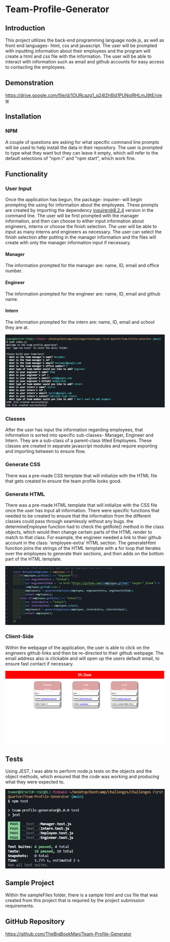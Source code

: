 # Team-Profile-Generator
## Introduction
This project utilizes the back-end programming language node.js, as well as front end languages- html, css and javascript. The user will be prompted with inputting information about their employees and the program will create a html and css file with the information. The user will be able to interact with information such as email and github accounts for easy access to contacting the employees.

## Demonstration
https://drive.google.com/file/d/1OURcazg1_q24l2h6Id1PUNoIRHLmJ9tE/view

## Installation
### NPM
A couple of questions are asking for what specific command line prompts will be used to help install the data in their repository. The user is prompted to type what they want but they can leave it empty, which will refer to the default selections of "npm i" and "npm start", which work fine.

## Functionality
### User Input
Once the application has begun, the package- inquirer- will begin prompting the using for information about the employees. These prompts are created by importing the dependency inquirer@8.2.4 version in the command line. The user will be first prompted with the manager information, and then can choose to either input information about engineers, interns or choose the finish selection. The user will be able to input as many interns and engineers as necessary. The user can select the finish selection after putting in the manager information and the files will create with only the manager information input if necessary. 
#### Manager
The information prompted for the manager are: name, ID, email and office number.
#### Engineer
The information prompted for the engineer are: name, ID, email and github name.
#### Intern
The information prompted for the intern are: name, ID, email and school they are at.

![](./images/prompts.png)

### Classes
After the user has input the information regarding employees, that information is sorted into specific sub-classes- Manager, Engineer and Intern. They are a sub-class of a parent-class titled Employees. These classes are created in separate javascript modules and require exporting and importing between to ensure flow.

### Generate CSS
There was a pre-made CSS template that will initialize with the HTML file that gets created to ensure the team profile looks good.

### Generate HTML
There was a pre-made HTML template that will initialize with the CSS file once the user has input all information. There were specific functions that needed to be created to ensure that the information from the different classes could pass through seamlessly without any bugs. the determineEmployee function had to check the getRole() method in the class objects, which would then change certain parts of the HTML render to match to that class. For example, the engineer needed a link to their github account in the class: 'employee-extra' HTML section. The generateHtml function joins the strings of the HTML template with a for loop that iterates over the employees to generate their sections, and then adds on the bottom part of the HTML template.

![](./images/determineEmployee.png)

### Client-Side
Within the webpage of the application, the user is able to click on the engineers github links and then be re-directed to their github webpage. The email address also is clickable and will open up the users default email, to ensure fast contact if necessary.

![](./images/clientSide.png)

## Tests
Using JEST, I was able to perform node.js tests on the objects and the object methods, which ensured that the code was working and producing what they were expected to.

![](./images/npmTest.png)

## Sample Project
Within the sampleFiles folder, there is a sample html and css file that was created from this project that is required by the project submission requirements.

## GitHub Repository
https://github.com/TheBigBookMan/Team-Profile-Generator